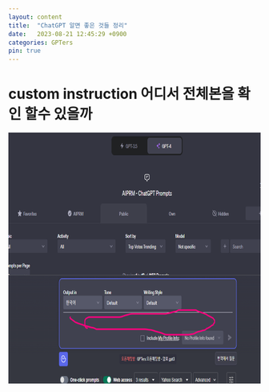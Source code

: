 ```yaml
---
layout: content
title:  "ChatGPT 알면 좋은 것들 정리"
date:   2023-08-21 12:45:29 +0900
categories: GPTers
pin: true
---
```




# custom instruction 어디서 전체본을 확인 할수 있을까
<img src="T1-1.png" style="height:500px"><br>
